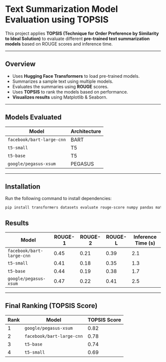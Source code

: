 # Text Summarization Model Evaluation using TOPSIS

This project applies **TOPSIS (Technique for Order Preference by Similarity to Ideal Solution)** to evaluate different **pre-trained text summarization models** based on ROUGE scores and inference time.

---

##  Overview

- Uses **Hugging Face Transformers** to load pre-trained models.
- Summarizes a sample text using multiple models.
- Evaluates the summaries using **ROUGE** scores.
- Uses **TOPSIS** to rank the models based on performance.
- **Visualizes results** using Matplotlib & Seaborn.

---

##  Models Evaluated

| Model                  | Architecture |
|------------------------|-------------|
| `facebook/bart-large-cnn` | BART |
| `t5-small`            | T5 |
| `t5-base`             | T5 |
| `google/pegasus-xsum` | PEGASUS |

---

##  Installation

Run the following command to install dependencies:

```bash
pip install transformers datasets evaluate rouge-score numpy pandas matplotlib seaborn

```

##  Results

| Model                  | ROUGE-1 | ROUGE-2 | ROUGE-L | Inference Time (s) |
|------------------------|---------|---------|---------|-------------------|
| `facebook/bart-large-cnn` | 0.45 | 0.21 | 0.39 | 2.1 |
| `t5-small`             | 0.41 | 0.18 | 0.35 | 1.3 |
| `t5-base`              | 0.44 | 0.19 | 0.38 | 1.7 |
| `google/pegasus-xsum`  | 0.47 | 0.22 | 0.41 | 2.5 |

---

##  Final Ranking (TOPSIS Score)

| Rank | Model                  | TOPSIS Score |
|------|------------------------|--------------|
|  1 | `google/pegasus-xsum`  | 0.82 |
|  2 | `facebook/bart-large-cnn` | 0.78 |
|  3 | `t5-base`              | 0.74 |
| 4    | `t5-small`             | 0.69 |

